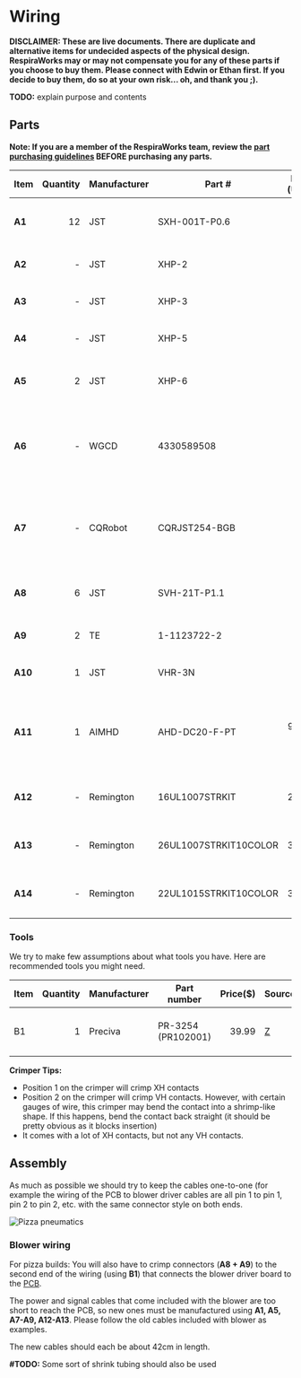 # Wiring

**DISCLAIMER: These are live documents.
There are duplicate and alternative items for undecided aspects of the physical design.
RespiraWorks may or may not compensate you for any of these parts if you choose to buy them. Please connect with Edwin or Ethan first.
If you decide to buy them, do so at your own risk... oh, and thank you ;).**

**TODO:** explain purpose and contents

## Parts

**Note: If you are a member of the RespiraWorks team, review the [part purchasing guidelines][ppg]
BEFORE purchasing any parts.**

[ppg]: ../../manufacturing/purchasing_guidelines.md

| Item  | Quantity | Manufacturer  | Part #              | Price (USD)  | Sources[*][ppg]       | Notes |
| ----- |---------:| ------------- | ------------------- | ------------:|:---------------------:| ----- |
|**A1** |       12 | JST           | SXH-001T-P0.6       |         0.10 | [K][a1digi]           | XH crimps, for sensor & actuator connections |
|**A2** |        - | JST           | XHP-2               |         0.10 | [K][a2digi]           | XH 2-pin housings, for solenoid |
|**A3** |        - | JST           | XHP-3               |         0.10 | [K][a3digi]           | XH 3-pin housings, for heater |
|**A4** |        - | JST           | XHP-5               |         0.12 | [K][a4digi]           | XH 5-pin housings, for sensors |
|**A5** |        2 | JST           | XHP-6               |         0.12 | [K][a5digi]           | XH 6-pin housings, for blower control |
|**A6** |        - | WGCD          | 4330589508          |         8.99 | [Z][a6amzn]           | XH connector kit for 2/3/4/5 pins, alternative for 1+2+3+4 above |
|**A7** |        - | CQRobot       | CQRJST254-BGB       |         9.99 | [Z][a7amzn]           | XH connector kit for 6/7/8 pins, alternative for 1+5 above |
|**A8** |        6 | JST           | SVH-21T-P1.1        |         0.11 | [K][a8digi] [R][a8rs] | VH crimps, for main power, for blower power |
|**A9** |        2 | TE            | 1-1123722-2         |         0.18 | [K][a9digi] [R][a9rs] | VH housing 2 pin, for blower power |
|**A10**|        1 | JST           | VHR-3N              |         0.14 | [K][a10digi]          | VH housing 3 pin, for main power |
|**A11**|        1 | AIMHD         | AHD-DC20-F-PT       |    9.99 / 20 | [Z][a11amzn]          | Female Power Pigtail DC 5.5mm x 2.1mm Connectors, for main power |
|**A12**|        - | Remington     | 16UL1007STRKIT      |        29.70 | [Z][a12amzn]          | 16 AWG wire, for blower power cable |
|**A13**|        - | Remington     | 26UL1007STRKIT10COLOR |      31.60 | [Z][a13amzn]          | 26 AWG wire, for signal/control cables |
|**A14**|        - | Remington     | 22UL1015STRKIT10COLOR |      37.75 | [Z][a14amzn]          | 22 AWG wire, for signal/control cables |

[1digi]:   https://www.digikey.com/short/z44f8d
[2digi]:   https://www.digikey.com/short/z44f8f
[3digi]:   https://www.digikey.com/short/z44fb9
[4digi]:   https://www.digikey.com/short/z44r0b
[5digi]:   https://www.digikey.com/short/z44ff8
[a6amzn]:  https://www.amazon.com/gp/product/B06ZZ45G7G
[a7amzn]:  https://www.amazon.com/gp/product/B079MJ1RYN
[a8digi]:  https://www.digikey.com/short/z44fjr
[a8rs]:    https://export.rsdelivers.com/product/jst/svh-41t-p11/jst-nv-vh-female-crimp-terminal-contact-16awg-svh/7620692
[a9digi]:  https://www.digikey.com/short/z44fwj
[a9rs]:    https://export.rsdelivers.com/product/jst/vhr-2n/jst-vhr-female-connector-housing-396mm-pitch-2/8201172
[a10digi]: https://www.digikey.com/short/z44fwp
[a11amzn]: https://www.amazon.com/Connectors-Upgraded-Surveillance-Transformer-Connection/dp/B0768V9V5Q
[a12amzn]: https://www.amazon.com/gp/product/B00N51OJJ4
[a13amzn]: https://www.amazon.com/gp/product/B011JC76OA
[a14amzn]: https://www.amazon.com/gp/product/B073SDGNKW

### Tools

We try to make few assumptions about what tools you have. Here are recommended tools you might need.

| Item | Quantity | Manufacturer  | Part number         | Price($) | Sources         | Notes |
| ---- |---------:| ------------- | ------------------- | --------:|-----------------| ----- |
| B1   |        1 | Preciva         | PR-3254 (PR102001)             |    39.99 | [Z][b1amzn]     | Crimping tool for HX and HV connectors |

[b1amzn]:https://www.amazon.com/gp/product/B07R1H3Z8X

**Crimper Tips:**

* Position 1 on the crimper will crimp XH contacts
* Position 2 on the crimper will crimp VH contacts.  However, with certain gauges of wire, this crimper may bend the contact into a shrimp-like shape.  If this happens, bend the contact back straight (it should be pretty obvious as it blocks insertion)
* It comes with a lot of XH contacts, but not any VH contacts.

## Assembly

As much as possible we should try to keep the cables one-to-one
(for example the wiring of the PCB to blower driver cables are all pin 1 to pin 1,
pin 2 to pin 2, etc. with the same connector style on both ends.

![Pizza pneumatics](images/wires.jpg)

### Blower wiring

For pizza builds: You will also have to crimp connectors (**A8 + A9**) to the second end of the wiring (using **B1**) that connects the
blower driver board to the [PCB](../../pcb).

The power and signal cables that come included with the blower are too short to reach the PCB, so new ones must be
manufactured using **A1, A5, A7-A9, A12-A13**. Please follow the old cables included with blower as examples.

The new cables should each be about 42cm in length.

**#TODO:** Some sort of shrink tubing should also be used
